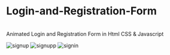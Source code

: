 # Login-and-Registration-Form
<br>
Animated Login and Registration Form in Html CSS &amp; Javascript

![signup](https://github.com/Ashna2002/Login-and-Registration-Form/assets/83365125/bdff2e05-7835-46bf-b550-886873406463)
![signupp](https://github.com/Ashna2002/Login-and-Registration-Form/assets/83365125/e58fb7de-bff9-475b-b3cd-a7481426a20d)
![signin](https://github.com/Ashna2002/Login-and-Registration-Form/assets/83365125/84ee1825-3c60-4d27-9dc7-59d348c6b188)
